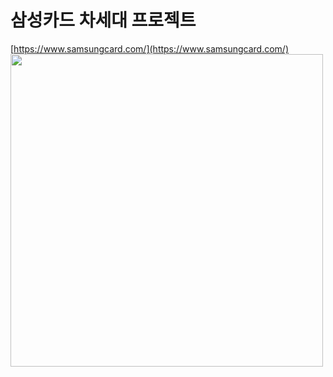 # 삼성카드 차세대 프로젝트
[https://www.samsungcard.com/](https://www.samsungcard.com/)
<img src="https://user-images.githubusercontent.com/48729083/223741597-64a59d05-8f40-47e4-863d-87b24b363c53.gif" width="500" />
